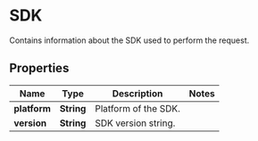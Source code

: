 

# SDK

Contains information about the SDK used to perform the request.

## Properties

| Name | Type | Description | Notes |
|------------ | ------------- | ------------- | -------------|
|**platform** | **String** | Platform of the SDK. |  |
|**version** | **String** | SDK version string. |  |



